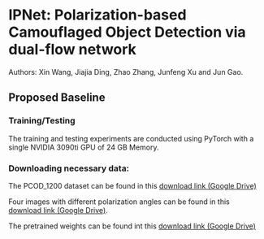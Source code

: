 # IPNet: Polarization-based Camouflaged Object Detection via dual-flow network
Authors: Xin Wang, Jiajia Ding, Zhao Zhang, Junfeng Xu and Jun Gao.
## Proposed Baseline
### Training/Testing
The training and testing experiments are conducted using PyTorch with a single NVIDIA 3090ti GPU of 24 GB Memory.
### Downloading necessary data:
The PCOD_1200 dataset can be found in this [download link (Google Drive)](https://drive.google.com/uc?export=download&id=1cflvU9lAHaRFppMKlD0UG4xVNTkHVh6s)

Four images with different polarization angles can be found in this [download link (Google Drive)](https://drive.google.com/uc?export=download&id=1ykmaK9eFCJBWz7qE1TWM8-g9f0cj9WIj).

The pretrained weights can be found int this [download link (Google Drive)](https://drive.google.com/uc?export=download&id=1EDZ-BnJJINdqDJ-5aAqIbZTyPRxc3DpC)
